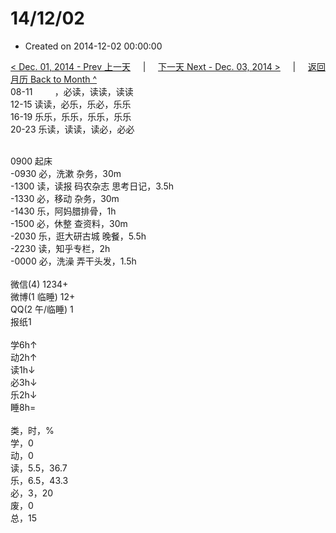 # 14/12/02

- Created on 2014-12-02 00:00:00

[< Dec. 01, 2014 - Prev 上一天](/lifelogs/2014/12/d01.md) &nbsp; &nbsp; | &nbsp; &nbsp; [下一天 Next - Dec. 03, 2014 >](/lifelogs/2014/12/d03.md) &nbsp; &nbsp; |  &nbsp; &nbsp; [返回月历 Back to Month ^](/lifelogs/2014/12/index.md)
<br/>08-11         ，必读，读读，读读<br/>12-15 读读，必乐，乐必，乐乐<br/>16-19 乐乐，乐乐，乐乐，乐乐<br/>20-23 乐读，读读，读必，必必<div><br/></div>0900 起床<br/>-0930 必，洗漱 杂务，30m<br/>-1300 读，读报 码农杂志 思考日记，3.5h<br/>-1330 必，移动 杂务，30m<br/>-1430 乐，阿妈腊排骨，1h<br/>-1500 必，休整 查资料，30m<br/>-2030 乐，逛大研古城 晚餐，5.5h<br/>-2230 读，知乎专栏，2h<br/>-0000 必，洗澡 弄干头发，1.5h<div><br/></div>微信(4) 1234+<br/>微博(1 临睡) 12+<br/>QQ(2 午/临睡) 1<br/>报纸1<div><br/></div>学6h↑ <br/>动2h↑ <br/>读1h↓ <br/>必3h↓ <br/>乐2h↓ <br/>睡8h=<div><br/></div>类，时，%<br/>学，0<br/>动，0<br/>读，5.5，36.7<br/>乐，6.5，43.3<br/>必，3，20<br/>废，0<br/>总，15</div>
